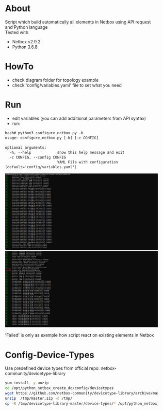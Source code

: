 # About
Script which build automatically all elements in Netbox using API request and Python language<br>
Tested with:<br>
- Netbox v2.9.2
- Python 3.6.8 

# HowTo
- check diagram folder for topology example
- check 'config/variables.yaml' file to set what you need

# Run
- edit variables (you can add additional parameters from API syntax)
- run:<br>

```console
bash# python3 configure_netbox.py -h
usage: configure_netbox.py [-h] [-c CONFIG]

optional arguments:
  -h, --help            show this help message and exit
  -c CONFIG, --config CONFIG
                        YAML File with configuration (default='config/variables.yaml')
```

![Example1](doc/img/example_2.png)
![Example2](doc/img/example_1.png)

'Failed' is only as exemple how script react on existing elements in Netbox


# Config-Device-Types
Use predefined device types from official repo: netbox-community/devicetype-library
```bash
yum install -y unzip
cd /opt/python_netbox_create_dc/config/devicetypes
wget https://github.com/netbox-community/devicetype-library/archive/master.zip -O /tmp/master.zip
unzip  /tmp/master.zip -d /tmp/
cp -R /tmp/devicetype-library-master/device-types/* /opt/python_netbox_create_dc/config/devicetypes
```
